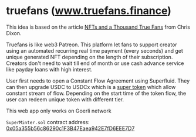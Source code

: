 # truefans (www.truefans.finance)

This idea is based on the article [NFTs and a Thousand True Fans](https://a16z.com/2021/02/27/nfts-and-a-thousand-true-fans/) from Chris Dixon. 

Truefans is like web3 Patreon. This platform let fans to support creator using an automated recurring real time payment (every seconds) and get unique generated NFT depending on the length of their subscription. Creators don't need to wait till end of month or use cash advance service like payday loans with high interest. 

User first needs to open a Constant Flow Agreement using Superfluid. They can then upgrade USDC to USDCx which is a [super token](https://docs.superfluid.finance/superfluid/protocol-tutorials/super-tokens) which allow constant stream of flow.  Depending on the start time of the token flow, the user can redeem unique token with different tier.

This web app only works on Goerli network

`SuperMinter.sol` contract address: [0x05a355b56c86290c1F3B47Eaea942E7fD6EEE7D7](https://goerli.etherscan.io/address/0x05a355b56c86290c1F3B47Eaea942E7fD6EEE7D7)
